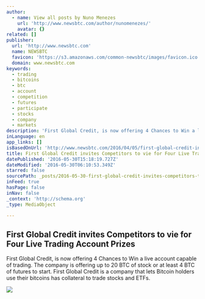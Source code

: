 ```yaml
---
author:
  - name: View all posts by Nuno Menezes
    url: 'http://www.newsbtc.com/author/nunomenezes/'
    avatar: {}
related: []
publisher:
  url: 'http://www.newsbtc.com'
  name: NEWSBTC
  favicon: 'https://s3.amazonaws.com/common-newsbtc/images/favicon.ico'
  domain: www.newsbtc.com
keywords:
  - trading
  - bitcoins
  - btc
  - account
  - competition
  - futures
  - participate
  - stocks
  - company
  - markets
description: 'First Global Credit, is now offering 4 Chances to Win a live account capable of trading. The company is offering up to 20 BTC of stock or at least 4 BTC of futures to start. First Global Credit is a company that lets Bitcoin holders use their bitcoins has collateral to trade stocks and ETFs.'
inLanguage: en
app_links: []
isBasedOnUrl: 'http://www.newsbtc.com/2016/04/05/first-global-credit-invites-competitors-to-vie-for-four-live-trading-account-prizes/'
title: First Global Credit invites Competitors to vie for Four Live Trading Account Prizes
datePublished: '2016-05-30T15:18:19.727Z'
dateModified: '2016-05-30T06:10:53.349Z'
starred: false
sourcePath: _posts/2016-05-30-first-global-credit-invites-competitors-to-vie-for-four-live.md
inFeed: true
hasPage: false
inNav: false
_context: 'http://schema.org'
_type: MediaObject

---
```

<article style=""><h1>First Global Credit invites Competitors to vie for Four Live Trading Account Prizes</h1><p>First Global Credit, is now offering 4 Chances to Win a live account capable of trading. The company is offering up to 20 BTC of stock or at least 4 BTC of futures to start. First Global Credit is a company that lets Bitcoin holders use their bitcoins has collateral to trade stocks and ETFs.</p><img src="http://s3.amazonaws.com/main-newsbtc-images/2016/04/05152404/FGC.jpg" /></article>